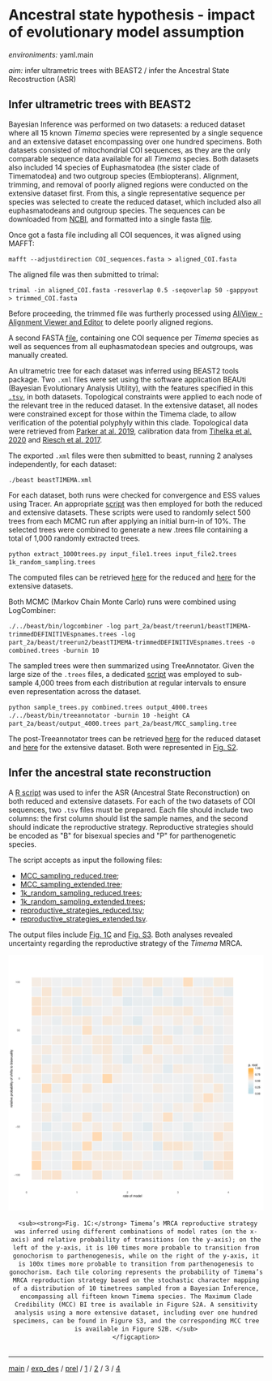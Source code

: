 # Ancestral state hypothesis - impact of evolutionary model assumption


*environiments:* yaml.main 


*aim:* infer ultrametric trees with BEAST2 / infer the Ancestral State Recostruction (ASR) 


## Infer ultrametric trees with BEAST2

Bayesian Inference was performed on two datasets: a reduced dataset where all 15 known *Timema* species were represented by a single sequence and an extensive dataset encompassing over one hundred specimens. Both datasets consisted of mitochondrial COI sequences, as they are the only comparable sequence data available for all *Timema* species. Both datasets also included 14 species of Euphasmatodea (the sister clade of Timematodea) and two outgroup species (Embiopterans).
Alignment, trimming, and removal of poorly aligned regions were conducted on the extensive dataset first. From this, a single representative sequence per species was selected to create the reduced dataset, which included also all euphasmatodeans and outgroup species. The sequences can be downloaded from [NCBI](https://www.ncbi.nlm.nih.gov/), and formatted into a single fasta [file](https://github.com/MattiaRag/timemaproject/blob/main/intermediate_files/all_COIseqs.fasta).

Once got a fasta file including all COI sequences, it was aligned using MAFFT:

```
mafft --adjustdirection COI_sequences.fasta > aligned_COI.fasta
```

The aligned file was then submitted to trimal:

```
trimal -in aligned_COI.fasta -resoverlap 0.5 -seqoverlap 50 -gappyout > trimmed_COI.fasta
```

Before proceeding, the trimmed file was furtherly processed using [AliView - Alignment Viewer and Editor](https://ormbunkar.se/aliview/) to delete poorly aligned regions.

A second FASTA [file](https://github.com/MattiaRag/timemaproject/blob/main/intermediate_files/trimmed_onesp_COIseqs_def.fasta), containing one COI sequence per *Timema* species as well as sequences from all euphasmatodean species and outgroups, was manually created.

An ultrametric tree for each dataset was inferred using BEAST2 tools package.
Two `.xml` files were set using the software application BEAUti (Bayesian Evolutionary Analysis Utility), with the features specified in this [`.tsv`](https://github.com/MattiaRag/timemaproject/blob/main/scripts/BEAUTI_feat.tsv), in both datasets. Topological constraints were applied to each node of the relevant tree in the reduced dataset. In the extensive dataset, all nodes were constrained except for those within the Timema clade, to allow verification of the potential polyphyly within this clade. Topological data were retrieved from [Parker at al. 2019](https://www.researchgate.net/publication/336424541_Sex-biased_gene_expression_is_repeatedly_masculinized_in_asexual_females), calibration data from [Tihelka et al. 2020](https://royalsocietypublishing.org/doi/10.1098/rsos.201689) and [Riesch et al. 2017](https://www.nature.com/articles/s41559-017-0082).

The exported `.xml` files were then submitted to beast, running 2 analyses independently, for each dataset:

```
./beast beastTIMEMA.xml
```

For each dataset, both runs were checked for convergence and ESS values using Tracer. An appropriate [script](https://github.com/MattiaRag/timemaproject/blob/main/scripts/extract_1000trees.py) was then employed for both the reduced and extensive datasets. These scripts were used to randomly select 500 trees from each MCMC run after applying an initial burn-in of 10%. The selected trees were combined to generate a new .trees file containing a total of 1,000 randomly extracted trees. 

```
python extract_1000trees.py input_file1.trees input_file2.trees 1k_random_sampling.trees
```

The computed files can be retrieved [here](https://github.com/MattiaRag/timemaproject/blob/main/intermediate_files/1k_random_sampling_reduced.trees) for the reduced and [here](https://github.com/MattiaRag/timemaproject/blob/main/intermediate_files/1k_random_sampling_extended.trees) for the extensive datasets.

Both MCMC (Markov Chain Monte Carlo) runs were combined using LogCombiner:

```
./../beast/bin/logcombiner -log part_2a/beast/treerun1/beastTIMEMA-trimmedDEFINITIVEspnames.trees -log part_2a/beast/treerun2/beastTIMEMA-trimmedDEFINITIVEspnames.trees -o combined.trees -burnin 10
```

The sampled trees were then summarized using TreeAnnotator. Given the large size of the `.trees` files, a dedicated [script](https://github.com/MattiaRag/timemaproject/blob/main/scripts/sample_trees.py) was employed to sub-sample 4,000 trees from each distribution at regular intervals to ensure even representation across the dataset.

```
python sample_trees.py combined.trees output_4000.trees
./../beast/bin/treeannotator -burnin 10 -height CA part_2a/beast/output_4000.trees part_2a/beast/MCC_sampling.tree
```

The post-Treeannotator trees can be retrieved [here](https://github.com/MattiaRag/timemaproject/blob/main/intermediate_files/MCC_sampling_reduced.tree) for the reduced dataset and [here](https://github.com/MattiaRag/timemaproject/blob/main/intermediate_files/MCC_sampling_extended.tree) for the extensive dataset. Both were represented in [Fig. S2](https://github.com/MattiaRag/timemaproject/blob/main/pictures/Fig_S2.png).

## Infer the ancestral state reconstruction

A [R script](https://github.com/MattiaRag/timemaproject/blob/main/scripts/Rscripts/part_3.R) was used to infer the ASR (Ancestral State Reconstruction) on both reduced and extensive datasets. For each of the two datasets of COI sequences, two `.tsv` files must be prepared. Each file should include two columns: the first column should list the sample names, and the second should indicate the reproductive strategy. Reproductive strategies should be encoded as "B" for bisexual species and "P" for parthenogenetic species. 

The script accepts as input the following files:
* [MCC_sampling_reduced.tree](https://github.com/MattiaRag/timemaproject/blob/main/intermediate_files/MCC_sampling_reduced.tree);
* [MCC_sampling_extended.tree](https://github.com/MattiaRag/timemaproject/blob/main/intermediate_files/MCC_sampling_extended.tree);
* [1k_random_sampling_reduced.trees](https://github.com/MattiaRag/timemaproject/blob/main/intermediate_files/1k_random_sampling_reduced.trees);
* [1k_random_sampling_extended.trees](https://github.com/MattiaRag/timemaproject/blob/main/intermediate_files/1k_random_sampling_extended.trees);
* [reproductive_strategies_reduced.tsv](https://github.com/MattiaRag/timemaproject/blob/main/intermediate_files/reproductive_strategies_reduced.tsv);
* [reproductive_strategies_extended.tsv](https://github.com/MattiaRag/timemaproject/blob/main/intermediate_files/reproductive_strategies_extended.tsv).
 
The output files include [Fig. 1C](https://github.com/MattiaRag/timemaproject/blob/main/pictures/1C.pdf) and [Fig. S3](https://github.com/MattiaRag/timemaproject/blob/main/pictures/S3.pdf). Both analyses revealed uncertainty regarding the reproductive strategy of the *Timema* MRCA.

<div style="text-align: center;">
  <figure style="display: inline-block; text-align: center; margin: 0;">
    <img src="https://github.com/MattiaRag/timemaproject/blob/main/pictures/1C-1.png?raw=true" alt="Fig. 2A" width="600">
    <figcaption style="margin-top: 10px;">

     
     <sub><strong>Fig. 1C:</strong> Timema’s MRCA reproductive strategy was inferred using different combinations of model rates (⁠on the x-axis) and relative probability of transitions (⁠on the y-axis); on the left of the y-axis, it is 100 times more probable to transition from gonochorism to parthenogenesis, while on the right of the y-axis, it is 100x times more probable to transition from parthenogenesis to gonochorism. Each tile coloring represents the probability of Timema’s MRCA reproduction strategy based on the stochastic character mapping of a distribution of 10 timetrees sampled from a Bayesian Inference, encompassing all fifteen known Timema species. The Maximum Clade Credibility (MCC) BI tree is available in Figure S2A. A sensitivity analysis using a more extensive dataset, including over one hundred specimens, can be found in Figure S3, and the corresponding MCC tree is available in Figure S2B. </sub>
    </figcaption>
  </figure>
</div>

---


[main](https://github.com/MattiaRag/timemaproject/tree/main) /
[exp_des](https://github.com/MattiaRag/timemaproject/blob/main/markdowns/exp_design.md) /
[prel](https://github.com/MattiaRag/timemaproject/blob/main/markdowns/preliminary.md) /
[1](https://github.com/MattiaRag/timemaproject/blob/main/markdowns/part_1.md) /
[2](https://github.com/MattiaRag/timemaproject/blob/main/markdowns/part_2.md) /
3 /
[4](https://github.com/MattiaRag/timemaproject/blob/main/markdowns/part_4.md)  

